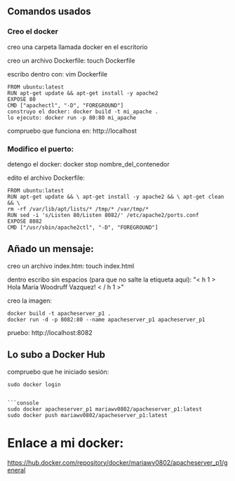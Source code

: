 ## Comandos usados

### Creo el docker

creo una carpeta llamada docker en el escritorio

creo un archivo Dockerfile: touch Dockerfile

escribo dentro con: vim Dockerfile

```console
FROM ubuntu:latest
RUN apt-get update && apt-get install -y apache2
EXPOSE 80
CMD ["apachectl", "-D", "FOREGROUND"]
construyo el docker: docker build -t mi_apache .
lo ejecuto: docker run -p 80:80 mi_apache
```

compruebo que funciona en: http://localhost


### Modifico el puerto: 

detengo el docker: docker stop nombre_del_contenedor

edito el archivo Dockerfile:

```console
FROM ubuntu:latest
RUN apt-get update && \ apt-get install -y apache2 && \ apt-get clean && \
rm -rf /var/lib/apt/lists/* /tmp/* /var/tmp/* 
RUN sed -i 's/Listen 80/Listen 8082/' /etc/apache2/ports.conf
EXPOSE 8082
CMD ["/usr/sbin/apache2ctl", "-D", "FOREGROUND"]
```


## Añado un mensaje:

creo un archivo index.htm: touch index.html

dentro escribo sin espacios (para que no salte la etiqueta aquí): "< h 1 > Hola Maria Woodruff Vazquez! < / h 1 >"

creo la imagen:

```console
docker build -t apacheserver_p1 .
docker run -d -p 8082:80 --name apacheserver_p1 apacheserver_p1
```

pruebo: http://localhost:8082


## Lo subo a Docker Hub

compruebo que he iniciado sesión:
```console
sudo docker login


```console
sudo docker apacheserver_p1 mariawv0802/apacheserver_p1:latest
sudo docker push mariawv0802/apacheserver_p1:latest
```


# Enlace a mi docker:

https://hub.docker.com/repository/docker/mariawv0802/apacheserver_p1/general

